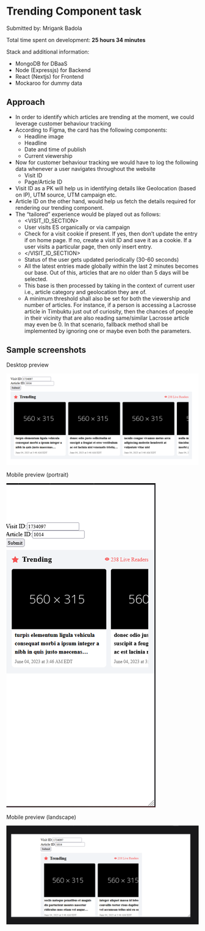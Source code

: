 # Trending Component task
Submitted by: Mrigank Badola

Total time spent on development: **25 hours 34 minutes**

Stack and additional information:
- MongoDB for DBaaS
- Node (Expressjs) for Backend
- React (Nextjs) for Frontend
- Mockaroo for dummy data

## Approach

-	In order to identify which articles are trending at the moment, we could leverage customer behaviour tracking
-	According to Figma, the card has the following components:
	-	Headline image
	-	Headline
	-	Date and time of publish
	-	Current viewership
-	Now for customer behaviour tracking we would have to log the following data whenever a user navigates throughout the website
	-	Visit ID
	-	Page/Article ID
-	Visit ID as a PK will help us in identifying details like Geolocation (based on IP), UTM source, UTM campaign etc.
-	Article ID on the other hand, would help us fetch the details required for rendering our trending component.
-	The “tailored” experience would be played out as follows:
	-	<VISIT_ID_SECTION>
	-	User visits ES organically or via campaign
	-	Check for a visit cookie if present. If yes, then don’t update the entry if on home page. If no, create a visit ID and save it as a cookie. If a user visits a particular page, then only insert entry.
	-	</VISIT_ID_SECTION>
	-	Status of the user gets updated periodically (30-60 seconds)
	-	All the latest entries made globally within the last 2 minutes becomes our base. Out of this, articles that are no older than 5 days will be selected.
	-	This base is then processed by taking in the context of current user i.e., article category and geolocation they are of.
	-	A minimum threshold shall also be set for both the viewership and number of articles. For instance, if a person is accessing a Lacrosse article in Timbuktu just out of curiosity, then the chances of people in their vicinity that are also reading same/similar Lacrosse article may even be 0. In that scenario, fallback method shall be implemented by ignoring one or maybe even both the parameters.

## Sample screenshots
Desktop preview

![Desktop preview](https://github.com/mgkbadola/trending-component/blob/main/imgs/es-desktop.png?raw=true)

Mobile preview (portrait)

![Desktop preview](https://github.com/mgkbadola/trending-component/blob/main/imgs/es-mobile-portrait.png?raw=true)


Mobile preview (landscape)

![Desktop preview](https://github.com/mgkbadola/trending-component/blob/main/imgs/es-mobile-landscape.png?raw=true)

